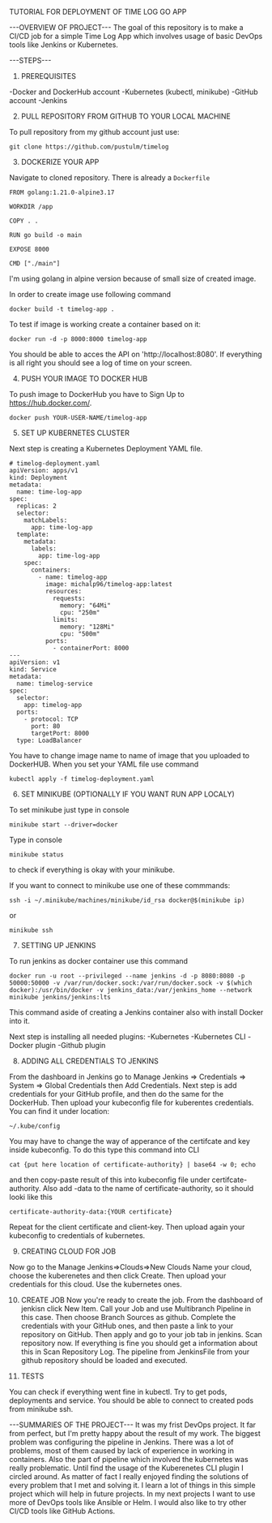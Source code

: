 TUTORIAL FOR DEPLOYMENT OF TIME LOG GO APP

---OVERVIEW OF PROJECT---
The goal of this repository is to make a CI/CD job for a simple Time Log App which involves usage of basic DevOps tools like Jenkins or Kubernetes.

---STEPS---

1. PREREQUISITES

-Docker and DockerHub account
-Kubernetes (kubectl, minikube)
-GitHub account
-Jenkins 

2. PULL REPOSITORY FROM GITHUB TO YOUR LOCAL MACHINE

To pull repository from my github account just use:

```
git clone https://github.com/pustulm/timelog
```

3. DOCKERIZE YOUR APP

Navigate to cloned repository. There is already a `Dockerfile`

```
FROM golang:1.21.0-alpine3.17

WORKDIR /app

COPY . .

RUN go build -o main

EXPOSE 8000

CMD ["./main"]
```

I'm using golang in alpine version because of small size of created image.

In order to create image use following command 

```
docker build -t timelog-app .

```

To test if image is working create a container based on it:

```
docker run -d -p 8000:8000 timelog-app
```

You should be able to acces the API on 'http://localhost:8080'. If everything is all right you should see a log of time on your screen.

4. PUSH YOUR IMAGE TO DOCKER HUB

To push image to DockerHub you have to Sign Up to https://hub.docker.com/.

```
docker push YOUR-USER-NAME/timelog-app
```

5. SET UP KUBERNETES CLUSTER

Next step is creating a Kubernetes Deployment YAML file.

```
# timelog-deployment.yaml
apiVersion: apps/v1
kind: Deployment
metadata:
  name: time-log-app
spec:
  replicas: 2
  selector:
    matchLabels:
      app: time-log-app
  template:
    metadata:
      labels:
        app: time-log-app
    spec:
      containers:
        - name: timelog-app
          image: michalp96/timelog-app:latest
          resources:
            requests:
              memory: "64Mi"
              cpu: "250m"
            limits:
              memory: "128Mi"
              cpu: "500m"
          ports:
            - containerPort: 8000
---
apiVersion: v1
kind: Service
metadata:
  name: timelog-service
spec:
  selector:
    app: timelog-app
  ports:
    - protocol: TCP
      port: 80
      targetPort: 8000
  type: LoadBalancer

```

You have to change image name to name of image that you uploaded to DockerHUB. When you set your YAML file use command 

```
kubectl apply -f timelog-deployment.yaml
```

6. SET MINIKUBE (OPTIONALLY IF YOU WANT RUN APP LOCALY)

To set minikube just type in console

```
minikube start --driver=docker
```

Type in console

```
minikube status
```

to check if everything is okay with your minikube.

If you want to connect to minikube use one of these commmands:

```
ssh -i ~/.minikube/machines/minikube/id_rsa docker@$(minikube ip)
```

or

```
minikube ssh
```

7. SETTING UP JENKINS

To run jenkins as docker container use this command

```
docker run -u root --privileged --name jenkins -d -p 8080:8080 -p 50000:50000 -v /var/run/docker.sock:/var/run/docker.sock -v $(which docker):/usr/bin/docker -v jenkins_data:/var/jenkins_home --network minikube jenkins/jenkins:lts
```
This command aside of creating a Jenkins container also with install Docker into it. 

Next step is installing all needed plugins:
-Kubernetes
-Kubernetes CLI
-Docker plugin
-Github plugin

8. ADDING ALL CREDENTIALS TO JENKINS

From the dashboard in Jenkins go to Manage Jenkins => Credentials => System => Global Credentials then Add Credentials. Next step is add credentials for your GitHub profile, and then do the same for the DockerHub. Then upload your kubeconfig file for kuberentes credentials. You can find it under location:
```
~/.kube/config
```
You may have to change the way of apperance of the certifcate and key inside kubeconfig. To do this type this command into CLI 
```
cat {put here location of certificate-authority} | base64 -w 0; echo
```
and then copy-paste result of this into kubeconfig file under certifcate-authority. Also add -data to the name of certificate-authority, so it should looki like this
```
certificate-authority-data:{YOUR certificate}
``` 
Repeat for the client certificate and client-key. Then upload again your kubeconfig to credentials of kubernetes.

9. CREATING CLOUD FOR JOB

Now go to the Manage Jenkins=>Clouds=>New Clouds
Name your cloud, choose the kuberenetes and then click Create.
Then upload your credentials for this cloud. Use the kubernetes ones.

10. CREATE JOB
Now you're ready to create the job. From the dashboard of jenkisn click New Item. Call your Job and use Multibranch Pipeline in this case. Then choose Branch Sources as github. Complete the credentials with your GitHub ones, and then paste a link to your repository on GitHub. Then apply and go to your job tab in jenkins. Scan repository now. If everything is fine you should get a information about this in Scan Repository Log. The pipeline from JenkinsFile from your github repository should be loaded and executed.

11. TESTS

You can check if everything went fine in kubectl. Try to get pods, deployments and service. You should be able to connect to created pods from minikube ssh.

---SUMMARIES OF THE PROJECT---
It was my frist DevOps project. It far from perfect, but I'm pretty happy about the result of my work. The biggest problem was configuring the pipeline in Jenkins. There was a lot of problems, most of them caused by lack of experience in working in containers. Also the part of pipeline which involved the kubernetes was really problematic. Until find the usage of the Kuberenetes CLI plugin I circled around. As matter of fact I really enjoyed finding the solutions of every problem that I met and solving it. I learn a lot of things in this simple project which will help in future projects.
In my next projects I want to use more of DevOps tools like Ansible or Helm. I would also like to try other CI/CD tools like GitHub Actions.

